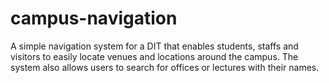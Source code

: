 # campus-navigation
 A simple navigation system for a DIT that enables students, staffs and visitors to easily locate venues and locations around the campus. The system also allows users to search for offices or lectures with their names. 
